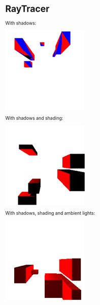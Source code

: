 # RayTracer

With shadows:

![Shadows](https://github.com/liiza/RayTracer/blob/master/Output_shadow2.png "Shadows")

With shadows and shading:

![Shading](https://github.com/liiza/RayTracer/blob/master/Output_shading2.png "Shading")

With shadows, shading and ambient lights:

![Shading and ambient light](https://github.com/liiza/RayTracer/blob/master/ambient_light.png "Shading and ambient light")
